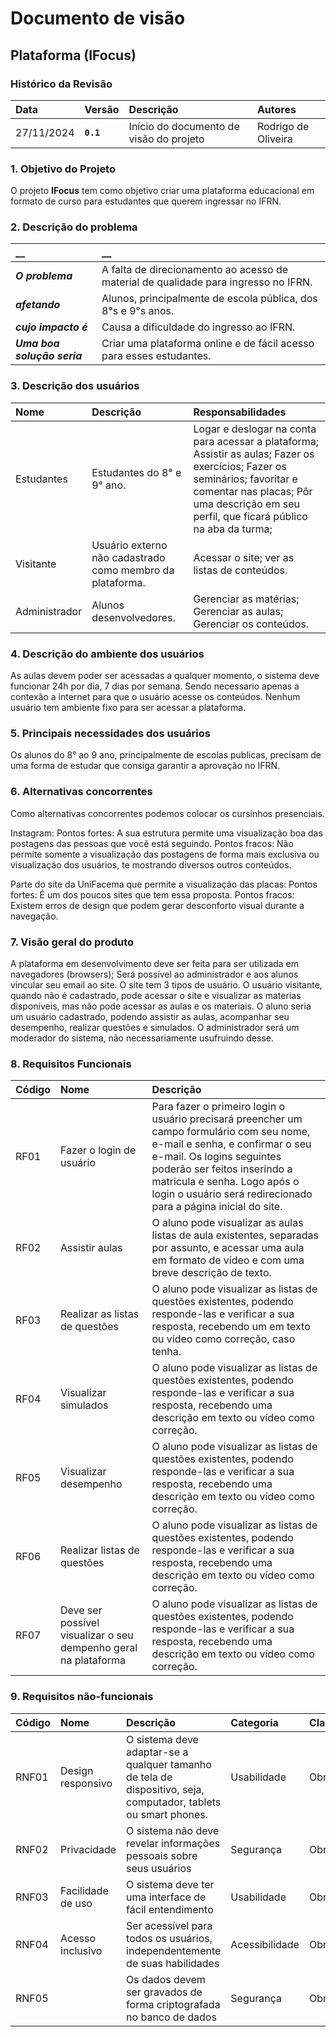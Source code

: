 # Documento de visão

## Plataforma (IFocus)

### Histórico da Revisão 

|  Data  | Versão | Descrição | Autores |
|:-------|:-------|:----------|:------|
| 27/11/2024 |  **`0.1`** | Início do documento de visão do projeto  | Rodrigo de Oliveira |


### 1. Objetivo do Projeto 

O projeto __IFocus__ tem como objetivo criar uma plataforma educacional em formato de curso para estudantes que querem ingressar no IFRN.
 

### 2. Descrição do problema 

|         __        | __   |
|:------------------|:-----|
| **_O problema_**    | A falta de direcionamento ao acesso de material de qualidade para ingresso no IFRN. |
| **_afetando_**      | Alunos, principalmente de escola pública, dos 8°s e 9°s anos. |
| **_cujo impacto é_**| Causa a dificuldade do ingresso ao IFRN.|
| **_Uma boa solução seria_** | Criar uma plataforma online e de fácil acesso para esses estudantes. |


### 3. Descrição dos usuários

| Nome | Descrição | Responsabilidades |
|:---  |:--- |:--- |
| Estudantes  | Estudantes do 8° e 9° ano. | Logar e deslogar na conta para acessar a plataforma; Assistir as aulas; Fazer os exercícios; Fazer os seminários; favoritar e comentar nas placas; Pôr uma descrição em seu perfil, que ficará público na aba da turma;|
| Visitante  | Usuário externo não cadastrado como membro da plataforma. | Acessar o site; ver as listas de conteúdos.|
| Administrador | Alunos desenvolvedores. | Gerenciar as matérias; Gerenciar as aulas; Gerenciar os conteúdos.|

### 4. Descrição do ambiente dos usuários

As aulas devem poder ser acessadas a qualquer momento, o sistema deve funcionar 24h por dia, 7 dias por semana. Sendo necessario apenas a contexão a internet para que o usuário acesse os conteúdos.
Nenhum usuário tem ambiente fixo para ser acessar a plataforma.

### 5. Principais necessidades dos usuários
Os alunos do 8° ao 9 ano, principalmente de escolas publicas, precisam de uma forma de estudar que consiga garantir a aprovação no IFRN.

### 6.	Alternativas concorrentes
Como alternativas concorrentes podemos colocar os cursinhos presenciais.

Instagram:
Pontos fortes: A sua estrutura permite uma visualização boa das postagens das pessoas que você está seguindo.
Pontos fracos: Não permite somente a visualização das postagens de forma mais exclusiva ou visualização dos usuários, te mostrando diversos outros conteúdos.

Parte do site da UniFacema que permite a visualização das placas:
Pontos fortes: É um dos poucos sites que tem essa proposta.
Pontos fracos: Existem erros de design que podem gerar desconforto visual durante a navegação.

### 7.	Visão geral do produto
A plataforma em desenvolvimento deve ser feita para ser utilizada em navegadores (browsers);
Será possível ao administrador e aos alunos vincular seu email ao site.
O site tem 3 tipos de usuário. O usuário visitante, quando não é cadastrado, pode acessar o site e visualizar as materias disponíveis, mas não pode acessar as aulas e os materiais. 
O aluno seria um usuário cadastrado, podendo assistir as aulas, acompanhar seu desempenho, realizar questões e simulados.
O administrador será um moderador do sistema, não necessariamente usufruindo desse.
 
### 8. Requisitos Funcionais

| Código | Nome | Descrição |
|:---  |:--- |:--- |
| RF01 | Fazer o login de usuário | Para fazer o primeiro login o usuário precisará preencher um campo formulário com seu nome, e-mail e senha, e confirmar o seu e-mail. Os logins seguintes poderão ser feitos inserindo a matricula e senha. Logo após o login o usuário será redirecionado para a página inicial do site. |
| RF02 | Assistir aulas | O aluno pode visualizar as aulas listas de aula existentes, separadas por assunto, e acessar uma aula em formato de vídeo e com uma breve descrição de texto. |
| RF03 | Realizar as listas de questões | O aluno pode visualizar as listas de questões existentes, podendo responde-las e verificar a sua resposta, recebendo um em texto ou vídeo como correção, caso tenha. |
| RF04 | Visualizar simulados | O aluno pode visualizar as listas de questões existentes, podendo responde-las e verificar a sua resposta, recebendo uma descrição em texto ou vídeo como correção. |
| RF05 | Visualizar desempenho | O aluno pode visualizar as listas de questões existentes, podendo responde-las e verificar a sua resposta, recebendo uma descrição em texto ou vídeo como correção. |
| RF06 | Realizar listas de questões | O aluno pode visualizar as listas de questões existentes, podendo responde-las e verificar a sua resposta, recebendo uma descrição em texto ou vídeo como correção. |
| RF07 | Deve ser possível visualizar o seu dempenho geral na plataforma | O aluno pode visualizar as listas de questões existentes, podendo responde-las e verificar a sua resposta, recebendo uma descrição em texto ou vídeo como correção. |

### 9. Requisitos não-funcionais

 Código | Nome | Descrição | Categoria | Classificação
|:---  |:--- |:--- |:--- |:--- |
| RNF01 | Design responsivo | O sistema deve adaptar-se a qualquer tamanho de tela de dispositivo, seja, computador, tablets ou smart phones. | Usabilidade | Obrigatório |
| RNF02 | Privacidade | O sistema não deve revelar informações pessoais sobre seus usuários | Segurança | Obrigatório |
| RNF03 | Facilidade de uso | O sistema deve ter uma interface de fácil entendimento | Usabilidade | Obrigatório |
| RNF04 | Acesso inclusivo | Ser acessível para todos os usuários, independentemente de suas habilidades | Acessibilidade | Obrigatório |
| RNF05 | | Os dados devem ser gravados de forma criptografada no banco de dados | Segurança | Obrigatório |


